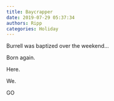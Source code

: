 ```yaml
---
title: Baycrapper
date: 2019-07-29 05:37:34
authors: Ripp
categories: Holiday
---
```


 Burrell was baptized over the weekend...

Born again.

Here.

We.

GO